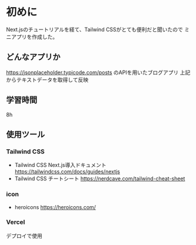 # 初めに
Next.jsのチュートリアルを経て、Tailwind CSSがとても便利だと聞いたので
ミニアプリを作成した。

## どんなアプリか
https://jsonplaceholder.typicode.com/posts
のAPIを用いたブログアプリ
上記からテキストデータを取得して反映

## 学習時間
8h

## 使用ツール
### Tailwind CSS
- Tailwind CSS Next.js導入ドキュメント
  https://tailwindcss.com/docs/guides/nextjs
- Tailwind CSS チートシート
  https://nerdcave.com/tailwind-cheat-sheet

### icon
- heroicons
  https://heroicons.com/

### Vercel
デプロイで使用
